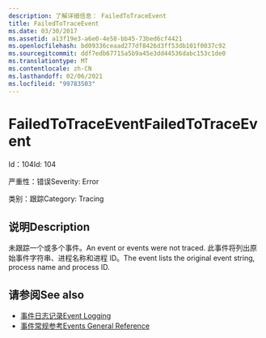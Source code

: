 ```yaml
---
description: 了解详细信息： FailedToTraceEvent
title: FailedToTraceEvent
ms.date: 03/30/2017
ms.assetid: a13f19e3-a6e0-4e58-bb45-73bed6cf4421
ms.openlocfilehash: bd09336ceaad277df8426d3ff53db101f0037c92
ms.sourcegitcommit: ddf7edb67715a5b9a45e3dd44536dabc153c1de0
ms.translationtype: MT
ms.contentlocale: zh-CN
ms.lasthandoff: 02/06/2021
ms.locfileid: "99783503"
---
```

# <a name="failedtotraceevent"></a><span data-ttu-id="8916b-103">FailedToTraceEvent</span><span class="sxs-lookup"><span data-stu-id="8916b-103">FailedToTraceEvent</span></span>

<span data-ttu-id="8916b-104">Id：104</span><span class="sxs-lookup"><span data-stu-id="8916b-104">Id: 104</span></span>  
  
 <span data-ttu-id="8916b-105">严重性：错误</span><span class="sxs-lookup"><span data-stu-id="8916b-105">Severity: Error</span></span>  
  
 <span data-ttu-id="8916b-106">类别：跟踪</span><span class="sxs-lookup"><span data-stu-id="8916b-106">Category: Tracing</span></span>  
  
## <a name="description"></a><span data-ttu-id="8916b-107">说明</span><span class="sxs-lookup"><span data-stu-id="8916b-107">Description</span></span>  

 <span data-ttu-id="8916b-108">未跟踪一个或多个事件。</span><span class="sxs-lookup"><span data-stu-id="8916b-108">An event or events were not traced.</span></span> <span data-ttu-id="8916b-109">此事件将列出原始事件字符串、进程名称和进程 ID。</span><span class="sxs-lookup"><span data-stu-id="8916b-109">The event lists the original event string, process name and process ID.</span></span>  
  
## <a name="see-also"></a><span data-ttu-id="8916b-110">请参阅</span><span class="sxs-lookup"><span data-stu-id="8916b-110">See also</span></span>

- [<span data-ttu-id="8916b-111">事件日志记录</span><span class="sxs-lookup"><span data-stu-id="8916b-111">Event Logging</span></span>](index.md)
- [<span data-ttu-id="8916b-112">事件常规参考</span><span class="sxs-lookup"><span data-stu-id="8916b-112">Events General Reference</span></span>](events-general-reference.md)

